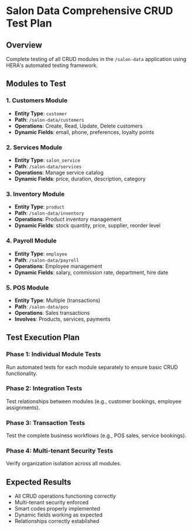 # Salon Data Comprehensive CRUD Test Plan

## Overview
Complete testing of all CRUD modules in the `/salon-data` application using HERA's automated testing framework.

## Modules to Test

### 1. Customers Module
- **Entity Type**: `customer`
- **Path**: `/salon-data/customers`
- **Operations**: Create, Read, Update, Delete customers
- **Dynamic Fields**: email, phone, preferences, loyalty points

### 2. Services Module  
- **Entity Type**: `salon_service`
- **Path**: `/salon-data/services`
- **Operations**: Manage service catalog
- **Dynamic Fields**: price, duration, description, category

### 3. Inventory Module
- **Entity Type**: `product`
- **Path**: `/salon-data/inventory`
- **Operations**: Product inventory management
- **Dynamic Fields**: stock quantity, price, supplier, reorder level

### 4. Payroll Module
- **Entity Type**: `employee`
- **Path**: `/salon-data/payroll`
- **Operations**: Employee management
- **Dynamic Fields**: salary, commission rate, department, hire date

### 5. POS Module
- **Entity Type**: Multiple (transactions)
- **Path**: `/salon-data/pos`
- **Operations**: Sales transactions
- **Involves**: Products, services, payments

## Test Execution Plan

### Phase 1: Individual Module Tests
Run automated tests for each module separately to ensure basic CRUD functionality.

### Phase 2: Integration Tests
Test relationships between modules (e.g., customer bookings, employee assignments).

### Phase 3: Transaction Tests
Test the complete business workflows (e.g., POS sales, service bookings).

### Phase 4: Multi-tenant Security Tests
Verify organization isolation across all modules.

## Expected Results
- All CRUD operations functioning correctly
- Multi-tenant security enforced
- Smart codes properly implemented
- Dynamic fields working as expected
- Relationships correctly established